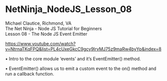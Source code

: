 # NetNinja_NodeJS_Lesson_08

Michael Clautice, Richmond, VA<br>
The Net Ninja - Node JS Tutorial for Beginners<br>
Lesson 08 - The Node JS Event Emitter

https://www.youtube.com/watch?v=NtrnaTKqFPQ&list=PL4cUxeGkcC9gcy9lrvMJ75z9maRw4byYp&index=8

• Intro to the core module ‘events’ and it’s EventEmitter() method.

• EventEmitter() allows us to emit a custom event to the on() method and run a callback function.

